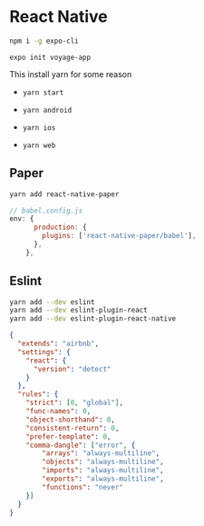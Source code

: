 # React Native



```bash
npm i -g expo-cli
```

```
expo init voyage-app
```

This install yarn for some reason

+ `yarn start`

+ `yarn android`

+ `yarn ios`

+ `yarn web`

## Paper

```bash
yarn add react-native-paper
```

```js
// babel.config.js
env: {
      production: {
        plugins: ['react-native-paper/babel'],
      },
    },
```



## Eslint

```bash
yarn add --dev eslint
yarn add --dev eslint-plugin-react
yarn add --dev eslint-plugin-react-native
```

```json
{
  "extends": "airbnb",
  "settings": {
    "react": {
      "version": "detect"
    }
  },
  "rules": {
    "strict": [0, "global"],
    "func-names": 0,
    "object-shorthand": 0,
    "consistent-return": 0,
    "prefer-template": 0,
    "comma-dangle": ["error", {
        "arrays": "always-multiline",
        "objects": "always-multiline",
        "imports": "always-multiline",
        "exports": "always-multiline",
        "functions": "never"
    }]
  }
}
```


